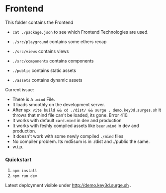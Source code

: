 # Frontend

This folder contains the Frontend

- `cat ./package.json` to see which Frontend Technologies are used.

- `./src/playground` contains some ethers recap
- `./src/views` contains views
- `./src/components` contains components
- `./public` contains static assets
- `./assets` contains dynamic assets

Current issue:

- There is a `.mind` File.
- It loads smoothly on the development server.
- After `npx vite build && cd ./dist/ && surge . demo.key3d.surges.sh` it throws
  that mind file can't be loaded, its gone. Error 410.
- It works with default `card.mind` in dev and production
- It works with feshly compiled assets like `beer.mind` in dev and production.
- It doesn't work with some newly compiled `./mind` files
- No compiler problem. Its md5sum is in ./dist and ./public the same.
- w.i.p.

### Quickstart

1. `npm install`
2. `npm run dev`

Latest deployment visible under http://demo.key3d.surge.sh .
